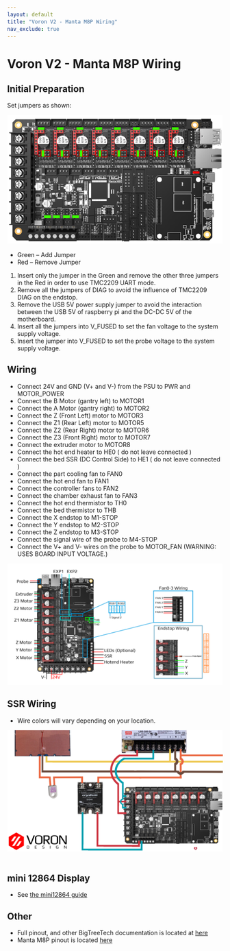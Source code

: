 ```yaml
---
layout: default
title: "Voron V2 - Manta M8P Wiring"
nav_exclude: true
---
```


# Voron V2 - Manta M8P Wiring


## Initial Preparation 

Set jumpers as shown:

![](./images/m8p-initial-preparation.png)

* Green – Add Jumper
* Red – Remove Jumper 
1. Insert only the jumper in the Green and remove the other three jumpers in the Red in order to use TMC2209 UART mode.
2. Remove all the jumpers of DIAG to avoid the influence of TMC2209 DIAG on the endstop.
3. Remove the USB 5V power supply jumper to avoid the interaction between the USB 5V of raspberry pi and the DC-DC 5V of the motherboard.
4. Insert all the jumpers into V_FUSED to set the fan voltage to the system supply voltage.
5. Insert the jumper into V_FUSED to set the probe voltage to the system supply voltage.

## Wiring


* Connect 24V and GND (V+ and V-) from the PSU to PWR and MOTOR_POWER 
* Connect the B Motor (gantry left) to MOTOR1
* Connect the A Motor (gantry right) to MOTOR2
* Connect the Z (Front Left) motor to MOTOR3 
* Connect the Z1 (Rear Left) motor to MOTOR5
* Connect the Z2 (Rear Right) motor to MOTOR6
* Connect the Z3 (Front Right) motor to MOTOR7
* Connect the extruder motor to MOTOR8
* Connect the hot end heater to HE0  ( do not leave connected )
* Connect the bed SSR (DC Control Side) to HE1 ( do not leave connected )
* Connect the part cooling fan to FAN0
* Connect the hot end fan to FAN1
* Connect the controller fans to FAN2
* Connect the chamber exhaust fan to  FAN3
* Connect the hot end thermistor to TH0
* Connect the bed thermistor to THB
* Connect the X endstop to M1-STOP
* Connect the Y endstop to M2-STOP
* Connect the Z endstop to M3-STOP
* Connect the signal wire of the probe to M4-STOP
* Connect the V+ and V- wires on the probe to MOTOR_FAN (WARNING: USES BOARD INPUT VOLTAGE.) 

![](./images/M8P_V2_Wiring.png)

## SSR Wiring

* Wire colors will vary depending on your location.


![](./images/M8P-ssr-wiring.png)
<br>
<br>
## mini 12864 Display
* See [the mini12864 guide](./mini12864_klipper_guide.md)

## Other
* Full pinout, and other BigTreeTech documentation is located at [here](https://github.com/bigtreetech/Manta-M8P) 
* Manta M8P pinout is located [here](https://github.com/bigtreetech/Manta-M8P/blob/master/Hardware/BIGTREETECH%20MANTA%20M8P%20V1.0%20PinOut.png)
